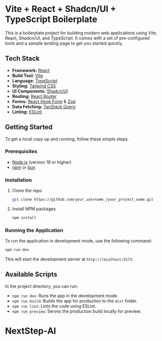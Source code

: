 # Vite + React + Shadcn/UI + TypeScript Boilerplate

This is a boilerplate project for building modern web applications using Vite, React, Shadcn/UI, and TypeScript. It comes with a set of pre-configured tools and a sample landing page to get you started quickly.

## Tech Stack

- **Framework:** [React](https://reactjs.org/)
- **Build Tool:** [Vite](https://vitejs.dev/)
- **Language:** [TypeScript](https://www.typescriptlang.org/)
- **Styling:** [Tailwind CSS](https://tailwindcss.com/)
- **UI Components:** [Shadcn/UI](https://ui.shadcn.com/)
- **Routing:** [React Router](https://reactrouter.com/)
- **Forms:** [React Hook Form](https://react-hook-form.com/) & [Zod](https://zod.dev/)
- **Data Fetching:** [TanStack Query](https://tanstack.com/query/v5)
- **Linting:** [ESLint](https://eslint.org/)

## Getting Started

To get a local copy up and running, follow these simple steps.

### Prerequisites

- [Node.js](https://nodejs.org/) (version 18 or higher)
- [npm](https://www.npmjs.com/) or [bun](https://bun.sh/)

### Installation

1. Clone the repo
   ```sh
   git clone https://github.com/your_username_/your_project_name.git
   ```
2. Install NPM packages
   ```sh
   npm install
   ```

### Running the Application

To run the application in development mode, use the following command:

```sh
npm run dev
```

This will start the development server at `http://localhost:5173`.

## Available Scripts

In the project directory, you can run:

- `npm run dev`: Runs the app in the development mode.
- `npm run build`: Builds the app for production to the `dist` folder.
- `npm run lint`: Lints the code using ESLint.
- `npm run preview`: Serves the production build locally for preview.
# NextStep-AI
